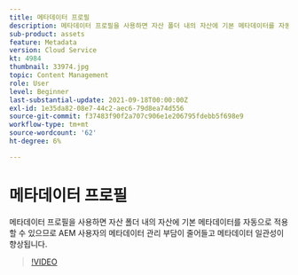 ```yaml
---
title: 메타데이터 프로필
description: 메타데이터 프로필을 사용하면 자산 폴더 내의 자산에 기본 메타데이터를 자동으로 적용할 수 있으므로 AEM 사용자의 메타데이터 관리 부담이 줄어들고 메타데이터 일관성이 향상됩니다.
sub-product: assets
feature: Metadata
version: Cloud Service
kt: 4984
thumbnail: 33974.jpg
topic: Content Management
role: User
level: Beginner
last-substantial-update: 2021-09-18T00:00:00Z
exl-id: 1e35da82-08e7-44c2-aec6-79d8ea74d556
source-git-commit: f37483f90f2a707c906e1e206795fdebb5f698e9
workflow-type: tm+mt
source-wordcount: '62'
ht-degree: 6%

---
```


# 메타데이터 프로필

메타데이터 프로필을 사용하면 자산 폴더 내의 자산에 기본 메타데이터를 자동으로 적용할 수 있으므로 AEM 사용자의 메타데이터 관리 부담이 줄어들고 메타데이터 일관성이 향상됩니다.

>[!VIDEO](https://video.tv.adobe.com/v/33974/?quality=12&learn=on&hidetitle=true)
